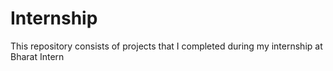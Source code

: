 # Internship
This repository consists of projects that I completed during my internship at Bharat Intern 
